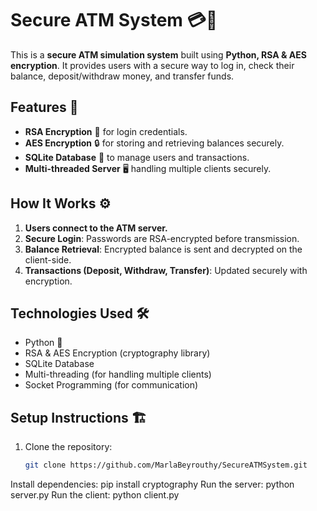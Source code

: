 # Secure ATM System 💳🔐

This is a **secure ATM simulation system** built using **Python, RSA & AES encryption**. It provides users with a secure way to log in, check their balance, deposit/withdraw money, and transfer funds.

## Features 🚀
- **RSA Encryption** 🔑 for login credentials.
- **AES Encryption** 🔒 for storing and retrieving balances securely.
- **SQLite Database** 📂 to manage users and transactions.
- **Multi-threaded Server** 🖥️ handling multiple clients securely.

## How It Works ⚙️
1. **Users connect to the ATM server.**
2. **Secure Login**: Passwords are RSA-encrypted before transmission.
3. **Balance Retrieval**: Encrypted balance is sent and decrypted on the client-side.
4. **Transactions (Deposit, Withdraw, Transfer)**: Updated securely with encryption.

## Technologies Used 🛠️
- Python 🐍
- RSA & AES Encryption (cryptography library)
- SQLite Database
- Multi-threading (for handling multiple clients)
- Socket Programming (for communication)

## Setup Instructions 🏗️
1. Clone the repository:
   ```bash
   git clone https://github.com/MarlaBeyrouthy/SecureATMSystem.git
Install dependencies:
pip install cryptography
Run the server:
python server.py
Run the client:
python client.py
